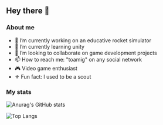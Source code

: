 
<!-- **toamig/toamig** is a ✨ _special_ ✨ repository because its `README.md` (this file) appears on your GitHub profile. -->

## Hey there 👋

### About me

- 🚀 I’m currently working on an educative rocket simulator
- 🌱 I’m currently learning unity
- 👯 I’m looking to collaborate on game development projects
- 📫 How to reach me: "toamig" on any social network
- 🎮 Video game enthusiast
- ⚜️ Fun fact: I used to be a scout

### My stats

![Anurag's GitHub stats](https://github-readme-stats.vercel.app/api?username=toamig&count_private=true)

![Top Langs](https://github-readme-stats.vercel.app/api/top-langs/?username=toamig&layout=compact)


